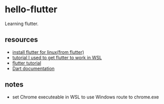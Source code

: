 # hello-flutter
Learning flutter.

## resources
- [install flutter for linux(from flutter)](https://docs.flutter.dev/get-started/install/linux)
- [tutorial I used to get flutter to work in WSL](https://joshkautz.medium.com/installing-flutter-2-0-on-wsl2-2fbf0a354c78)
- [flutter tutorial](https://docs.flutter.dev/get-started/codelab)
- [Dart documentation](https://dart.dev/guides)

## notes
- set Chrome executeable in WSL to use Windows route to chrome.exe
